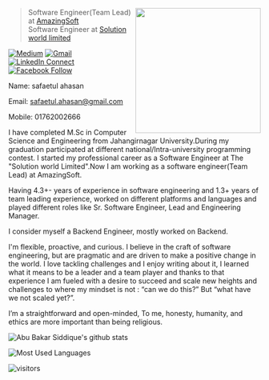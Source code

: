 <!--### Hi there 👋-->

<!--
**piyas33/piyas33** is a ✨ _special_ ✨ repository because its `README.md` (this file) appears on your GitHub profile.

Here are some ideas to get you started:

- 🔭 I’m currently working on ...
- 🌱 I’m currently learning ...
- 👯 I’m looking to collaborate on ...
- 🤔 I’m looking for help with ...
- 💬 Ask me about ...
- 📫 How to reach me: ...
- 😄 Pronouns: ...
- ⚡ Fun fact: ...
-->

<a target="_blank" href="#"><img width="250" align="right" src="https://user-images.githubusercontent.com/58518192/87162442-bf3e8180-c2e7-11ea-9f2a-53a50306b7ce.gif"></a>

> Software Engineer(Team Lead) at [AmazingSoft]() <br/>
> Software Engineer at [Solution world limited]()

[![Medium](https://img.shields.io/badge/%20-medium%20blog-black?color=000000&labelColor=000000&logo=medium&logoColor=ffffff)](https://safaetulahasan.medium.com/)
[![Gmail](https://img.shields.io/badge/%20-Send%20Mail-black?color=14171A&labelColor=ef5350&logo=gmail&logoColor=ffffff)](mailto:safaetul.ahasan@gmail.com?subject=&cc=)
[![LinkedIn Connect](https://img.shields.io/badge/%20-Connect-black?color=14171A&labelColor=212121&logo=linkedin&logoColor=Blue)](https://www.linkedin.com/in/safaetul-ahasan-372587111/)
[![Facebook Follow](https://img.shields.io/badge/%20-Connect-black?color=14171A&labelColor=1976d2&logo=facebook&logoColor=ffffff)](https://www.facebook.com/safaetul.ahasan)

Name:   safaetul ahasan



Email: safaetul.ahasan@gmail.com

Mobile: 01762002666



I have completed M.Sc in Computer Science and Engineering from Jahangirnagar University.During my graduation participated at different national/Intra-university programming contest. I started my professional career as a Software Engineer at The "Solution world Limited".Now I am working as a software engineer(Team Lead) at AmazingSoft.

Having 4.3+- years of experience in software engineering and 1.3+ years of team leading experience, worked on different platforms and languages and played different roles like Sr. Software Engineer, Lead and Engineering Manager.

I consider myself a Backend Engineer, mostly worked on Backend.

 I'm flexible, proactive, and curious. I believe in the craft of software engineering, but are pragmatic and are driven to make a positive change in the world. I love tackling challenges and I enjoy writing about it, I learned what it means to be a leader and a team player and thanks to that experience I am fueled with a desire to succeed and scale new heights and challenges to where my mindset is not : “can we do this?” But “what have we not scaled yet?”.

I’m a straightforward and open-minded, To me, honesty, humanity, and ethics are more important than being religious.

![Abu Bakar Siddique's github stats](https://github-readme-stats.vercel.app/api?username=piyas33&count_private=true)

![Most Used Languages](https://github-readme-stats.vercel.app/api/top-langs/?username=piyas33&layout=compact)
  <!--
## {...} My Stack 💻🚀

Cloud: ['Heroku', 'Netlify'],
```js
{
  languages: ['PHP', 'Javascript', 'Python'],
  backend: ['Laravel','ExpressJs','Django'],
  frontend: ['ReactJs', 'VueJs'],
  databases: ['Sql','MongoDB'],
  tools: ['Vs code', 'Postman', 'MongoDB Compass', 'Trello', 'Slack'],
  Open Source: ['Git, GitHub']
}
```
-->
![visitors](https://visitor-badge.laobi.icu/badge?page_id=piyas33)
